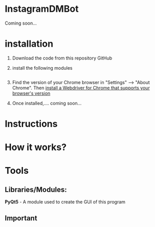 # InstagramDMBot

Coming soon...

# installation
1. Download the code from this repository GitHub

2. install the following modules
```

```

3. Find the version of your Chrome browser in "Settings" --> "About Chrome". Then [install a Webdriver for Chrome that supports your browser's version](https://sites.google.com/a/chromium.org/chromedriver/downloads)

4. Once installed,.... coming soon...

# Instructions

# How it works?

# Tools
## Libraries/Modules:
**PyQt5** - A module used to create the GUI of this program </br>

## Important 
